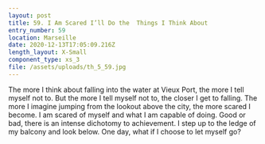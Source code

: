 ```yaml
---
layout: post
title: 59. I Am Scared I’ll Do the  Things I Think About
entry_number: 59
location: Marseille
date: 2020-12-13T17:05:09.216Z
length_layout: X-Small
component_type: xs_3
file: /assets/uploads/th_5_59.jpg
---
```

The more I think about falling into the water at Vieux Port, the more I tell myself not to. But the more I tell myself not to, the closer I get to falling. The more I imagine jumping from the lookout above the city, the more scared I become. I am scared of myself and what I am capable of doing. Good or bad, there is an intense dichotomy to achievement. I step up to the ledge of my balcony and look below. One day, what if I choose to let myself go?